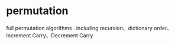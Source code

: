 # permutation
full permutation algorithms . including recursion、dictionary order、Increment Carry、Decrement Carry
